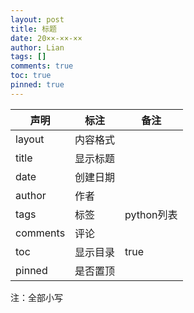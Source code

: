 ```yaml
---
layout: post
title: 标题
date: 20××-××-××
author: Lian 
tags: []
comments: true
toc: true
pinned: true
---
```




| 声明     | 标注     | 备注       |
| -------- | -------- | ---------- |
| layout   | 内容格式 |            |
| title    | 显示标题 |            |
| date     | 创建日期 |            |
| author   | 作者     |            |
| tags     | 标签     | python列表 |
| comments | 评论     |            |
| toc      | 显示目录 | true       |
| pinned   | 是否置顶 |            |

注：全部小写
